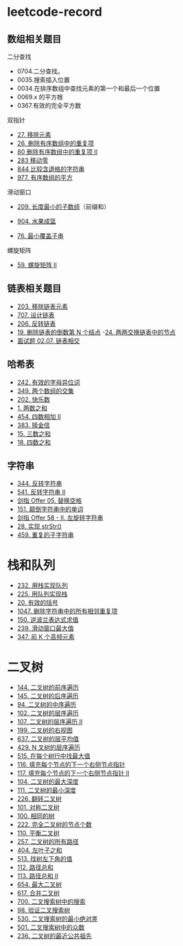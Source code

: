 # leetcode-record



## 数组相关题目

二分查找

- 0704.二分查找。
- 0035.搜索插入位置
- 0034.在排序数组中查找元素的第一个和最后一个位置
- 0069.x 的平方根
- 0367.有效的完全平方数





双指针

- [27. 移除元素](https://leetcode-cn.com/problems/remove-element/)
- [26. 删除有序数组中的重复项](https://leetcode-cn.com/problems/remove-duplicates-from-sorted-array/)
- [80 删除有序数组中的重复项 II](https://leetcode-cn.com/problems/remove-duplicates-from-sorted-array-ii/)
- [283 移动零](https://leetcode-cn.com/problems/move-zeroes/)
- [844 比较含退格的字符串](https://leetcode-cn.com/problems/backspace-string-compare/)
- [977. 有序数组的平方](https://leetcode-cn.com/problems/squares-of-a-sorted-array/)



滑动窗口

- [209. 长度最小的子数组](https://leetcode-cn.com/problems/minimum-size-subarray-sum/)（前缀和）

- [904. 水果成篮](https://leetcode-cn.com/problems/fruit-into-baskets/)

- [76. 最小覆盖子串](https://leetcode-cn.com/problems/minimum-window-substring/)

  



螺旋矩阵

- [59. 螺旋矩阵 II](https://leetcode-cn.com/problems/spiral-matrix-ii/)



## 链表相关题目

- [203. 移除链表元素](https://leetcode-cn.com/problems/remove-linked-list-elements/)
- [707. 设计链表](https://leetcode-cn.com/problems/design-linked-list/)
- [206. 反转链表](https://leetcode-cn.com/problems/reverse-linked-list/)
- [19. 删除链表的倒数第 N 个结点](https://leetcode-cn.com/problems/remove-nth-node-from-end-of-list/) 
-[24. 两两交换链表中的节点](https://leetcode-cn.com/problems/swap-nodes-in-pairs/)
 - [面试题 02.07. 链表相交](https://leetcode-cn.com/problems/intersection-of-two-linked-lists-lcci/)
 
 
 ## 哈希表
 - [242. 有效的字母异位词](https://leetcode-cn.com/problems/valid-anagram/)
 - [349. 两个数组的交集](https://leetcode-cn.com/problems/intersection-of-two-arrays/)
 - [202. 快乐数](https://leetcode-cn.com/problems/happy-number/)
 - [1. 两数之和](https://leetcode-cn.com/problems/two-sum/)
 - [454. 四数相加 II](https://leetcode-cn.com/problems/4sum-ii/)
 - [383. 赎金信](https://leetcode-cn.com/problems/ransom-note/)
 - [15. 三数之和](https://leetcode-cn.com/problems/3sum/)
 - [18. 四数之和](https://leetcode-cn.com/problems/4sum/)
  
 ## 字符串
 - [344. 反转字符串](https://leetcode-cn.com/problems/reverse-string/)
 - [541. 反转字符串 II](https://leetcode-cn.com/problems/reverse-string-ii/)
 - [剑指 Offer 05. 替换空格](https://leetcode-cn.com/problems/ti-huan-kong-ge-lcof/)
 - [151. 颠倒字符串中的单词](https://leetcode-cn.com/problems/reverse-words-in-a-string/)
 - [剑指 Offer 58 - II. 左旋转字符串](https://leetcode-cn.com/problems/zuo-xuan-zhuan-zi-fu-chuan-lcof/)
 - [28. 实现 strStr()](https://leetcode-cn.com/problems/implement-strstr/)
 - [459. 重复的子字符串](https://leetcode-cn.com/problems/repeated-substring-pattern/)
 
 # 栈和队列
 
 - [232. 用栈实现队列](https://leetcode-cn.com/problems/implement-queue-using-stacks/)
 - [225. 用队列实现栈](https://leetcode-cn.com/problems/implement-stack-using-queues/)
 - [20. 有效的括号](https://leetcode-cn.com/problems/valid-parentheses/)
 - [1047. 删除字符串中的所有相邻重复项](https://leetcode-cn.com/problems/remove-all-adjacent-duplicates-in-string/)
 - [150. 逆波兰表达式求值](https://leetcode-cn.com/problems/evaluate-reverse-polish-notation/)
 - [239. 滑动窗口最大值](https://leetcode-cn.com/problems/sliding-window-maximum/)
 - [347. 前 K 个高频元素](https://leetcode-cn.com/problems/top-k-frequent-elements/)
 
 # 二叉树
 - [144. 二叉树的前序遍历](https://leetcode-cn.com/problems/binary-tree-preorder-traversal/)
 - [145. 二叉树的后序遍历](https://leetcode-cn.com/problems/binary-tree-postorder-traversal/)
 - [94. 二叉树的中序遍历](https://leetcode-cn.com/problems/binary-tree-inorder-traversal/)
 - [102. 二叉树的层序遍历](https://leetcode-cn.com/problems/binary-tree-level-order-traversal/)
 - [107. 二叉树的层序遍历 II](https://leetcode-cn.com/problems/binary-tree-level-order-traversal-ii/)
 - [199. 二叉树的右视图](https://leetcode-cn.com/problems/binary-tree-right-side-view/)
 - [637. 二叉树的层平均值](https://leetcode-cn.com/problems/average-of-levels-in-binary-tree/)
 - [429. N 叉树的层序遍历](https://leetcode-cn.com/problems/n-ary-tree-level-order-traversal/)
 - [515. 在每个树行中找最大值](https://leetcode-cn.com/problems/find-largest-value-in-each-tree-row/)
 - [116. 填充每个节点的下一个右侧节点指针](https://leetcode-cn.com/problems/populating-next-right-pointers-in-each-node/)
 - [117. 填充每个节点的下一个右侧节点指针 II](https://leetcode-cn.com/problems/populating-next-right-pointers-in-each-node-ii/)
 - [104. 二叉树的最大深度](https://leetcode-cn.com/problems/maximum-depth-of-binary-tree/)
 - [111. 二叉树的最小深度](https://leetcode-cn.com/problems/minimum-depth-of-binary-tree/)
 - [226. 翻转二叉树](https://leetcode-cn.com/problems/invert-binary-tree/)
 - [101. 对称二叉树](https://leetcode-cn.com/problems/symmetric-tree/)
 - [100. 相同的树](https://leetcode-cn.com/problems/same-tree/)
 - [222. 完全二叉树的节点个数](https://leetcode-cn.com/problems/count-complete-tree-nodes/)
 - [110. 平衡二叉树](https://leetcode-cn.com/problems/balanced-binary-tree/)
 - [257. 二叉树的所有路径](https://leetcode-cn.com/problems/binary-tree-paths/)
 - [404. 左叶子之和](https://leetcode.cn/problems/sum-of-left-leaves/)
 - [513. 找树左下角的值](https://leetcode.cn/problems/find-bottom-left-tree-value/)
 - [112. 路径总和](https://leetcode.cn/problems/path-sum/)
 - [113. 路径总和 II](https://leetcode.cn/problems/path-sum-ii/)
 - [654. 最大二叉树](https://leetcode.cn/problems/maximum-binary-tree/)
 - [617. 合并二叉树](https://leetcode.cn/problems/merge-two-binary-trees/)
 - [700. 二叉搜索树中的搜索](https://leetcode.cn/problems/search-in-a-binary-search-tree/)
 - [98. 验证二叉搜索树](https://leetcode.cn/problems/validate-binary-search-tree/) 
 - [530. 二叉搜索树的最小绝对差](https://leetcode.cn/problems/minimum-absolute-difference-in-bst/)
 - [501. 二叉搜索树中的众数](https://leetcode.cn/problems/find-mode-in-binary-search-tree/)
 - [236. 二叉树的最近公共祖先](https://leetcode.cn/problems/lowest-common-ancestor-of-a-binary-tree/)